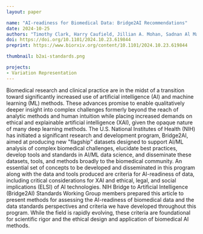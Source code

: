 ```yaml
---
layout: paper

name: "AI-readiness for Biomedical Data: Bridge2AI Recommendations"
date: 2024-10-25
authors: "Timothy Clark, Harry Caufield, Jillian A. Mohan, Sadnan Al Manir, Edilberto Amorim, James Eddy, Nayoon Gim, Brian Gow, Wesley Goar, Melissa Haendel, Jan N. Hansen, Nomi Harris, Henning Hermjakob, Marcin Joachimiak, Gianna Jordan, In-Hee Lee, Shannon K. McWeeney, Camille Nebeker, Milen Nikolov, Jamie Shaffer, Nathan Sheffield, Gloria Sheynkman, James Stevenson, Jake Y. Chen, Chris Mungall, Alex Wagner, Sek Won Kong, Satrajit S. Ghosh, Bhavesh Patel, Andrew Williams, Monica C. Munoz-Torres"
doi: https://doi.org/10.1101/2024.10.23.619844
preprint: https://www.biorxiv.org/content/10.1101/2024.10.23.619844

thumbnail: b2ai-standards.png

projects:
- Variation Representation
---
```

Biomedical research and clinical practice are in the midst of a transition toward significantly increased use of artificial intelligence (AI) and machine learning (ML) methods. These advances promise to enable qualitatively deeper insight into complex challenges formerly beyond the reach of analytic methods and human intuition while placing increased demands on ethical and explainable artificial intelligence (XAI), given the opaque nature of many deep learning methods. The U.S. National Institutes of Health (NIH) has initiated a significant research and development program, Bridge2AI, aimed at producing new "flagship" datasets designed to support AI/ML analysis of complex biomedical challenges, elucidate best practices, develop tools and standards in AI/ML data science, and disseminate these datasets, tools, and methods broadly to the biomedical community. An essential set of concepts to be developed and disseminated in this program along with the data and tools produced are criteria for AI-readiness of data, including critical considerations for XAI and ethical, legal, and social implications (ELSI) of AI technologies. NIH Bridge to Artificial Intelligence (Bridge2AI) Standards Working Group members prepared this article to present methods for assessing the AI-readiness of biomedical data and the data standards perspectives and criteria we have developed throughout this program. While the field is rapidly evolving, these criteria are foundational for scientific rigor and the ethical design and application of biomedical AI methods.
